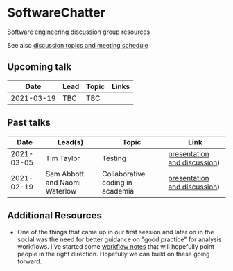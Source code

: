 # SoftwareChatter
Software engineering discussion group resources

See also [discussion topics and meeting schedule](https://docs.google.com/spreadsheets/d/1U_GjjKlVdjp5sDP9QKeVZOX_cbuP49ZzzqPhpECEN_s/edit?usp=sharing)

## Upcoming talk
| Date | Lead | Topic | Links |
| --- | --- | --- | --- |
| 2021-03-19 | TBC  | TBC  |  |


## Past talks
| Date | Lead(s) | Topic | Link |
| --- | --- | --- | --- |
| 2021-03-05 | Tim Taylor  | Testing  | [presentation and discussion](sessions/20210305/README.md)) |
| 2021-02-19 | Sam Abbott and Naomi Waterlow | Collaborative coding in academia  | [presentation and discussion](sessions/20210219/README.md)) | 

## Additional Resources
* One of the things that came up in our first session and later on in the social
  was the need for better guidance on "good practice" for analysis workflows. 
  I've started some [workflow notes](notes/analysis_workflows.md) that will
  hopefully point people in the right direction.  Hopefully we can build on
  these going forward.
